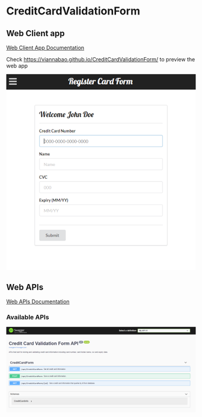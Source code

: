 # CreditCardValidationForm

## Web Client app

[Web Client App Documentation](https://github.com/viannabao/CreditCardValidationForm/tree/master/WebClient#readme)

Check https://viannabao.github.io/CreditCardValidationForm/ to preview the web app

![Preview](https://raw.githubusercontent.com/viannabao/CreditCardValidationForm/master/WebClient/screenshot.PNG)

## Web APIs

[Web APIs Documentation](https://github.com/viannabao/CreditCardValidationForm/tree/master/WebAPI#readme)

### Available APIs
![Preview](https://raw.githubusercontent.com/viannabao/CreditCardValidationForm/master/WebAPI/Resources/screenshot-doc.PNG)
